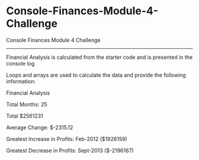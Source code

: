 # Console-Finances-Module-4-Challenge

Console Finances Module 4 Challenge

________________________

Financial Analysis is calculated from the starter code and is presented in the console log

Loops and arrays are used to calculate the data and provide the following information: 

Financial Analysis

Total Months: 25

Total $2561231

Average Change: $-2315.12

Greatest Increase in Profits: Feb-2012 ($1926159)

Greatest Decrease in Profits: Sept-2013 ($-2196167)

